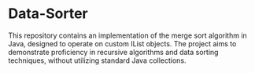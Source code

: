 # Data-Sorter
This repository contains an implementation of the merge sort algorithm in Java, designed to operate on custom IList objects. The project aims to demonstrate proficiency in recursive algorithms and data sorting techniques, without utilizing standard Java collections.
